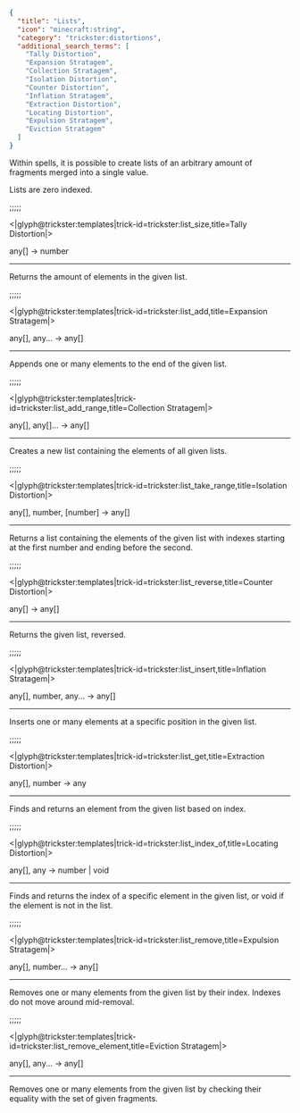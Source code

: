 ```json
{
  "title": "Lists",
  "icon": "minecraft:string",
  "category": "trickster:distortions",
  "additional_search_terms": [
    "Tally Distortion",
    "Expansion Stratagem",
    "Collection Stratagem",
    "Isolation Distortion",
    "Counter Distortion",
    "Inflation Stratagem",
    "Extraction Distortion",
    "Locating Distortion",
    "Expulsion Stratagem",
    "Eviction Stratagem"
  ]
}
```

Within spells, it is possible to create lists of an arbitrary amount of fragments merged into a single value.


Lists are zero indexed.

;;;;;

<|glyph@trickster:templates|trick-id=trickster:list_size,title=Tally Distortion|>

any[] -> number

---

Returns the amount of elements in the given list.

;;;;;

<|glyph@trickster:templates|trick-id=trickster:list_add,title=Expansion Stratagem|>

any[], any... -> any[]

---

Appends one or many elements to the end of the given list.

;;;;;

<|glyph@trickster:templates|trick-id=trickster:list_add_range,title=Collection Stratagem|>

any[], any[]... -> any[]

---

Creates a new list containing the elements of all given lists.

;;;;;

<|glyph@trickster:templates|trick-id=trickster:list_take_range,title=Isolation Distortion|>

any[], number, [number] -> any[]

---

Returns a list containing the elements of the given list with indexes starting at the first number and ending before the second.

;;;;;

<|glyph@trickster:templates|trick-id=trickster:list_reverse,title=Counter Distortion|>

any[] -> any[]

---

Returns the given list, reversed.

;;;;;

<|glyph@trickster:templates|trick-id=trickster:list_insert,title=Inflation Stratagem|>

any[], number, any... -> any[]

---

Inserts one or many elements at a specific position in the given list.

;;;;;

<|glyph@trickster:templates|trick-id=trickster:list_get,title=Extraction Distortion|>

any[], number -> any

---

Finds and returns an element from the given list based on index.

;;;;;

<|glyph@trickster:templates|trick-id=trickster:list_index_of,title=Locating Distortion|>

any[], any -> number | void

---

Finds and returns the index of a specific element in the given list, or void if the element is not in the list.

;;;;;

<|glyph@trickster:templates|trick-id=trickster:list_remove,title=Expulsion Stratagem|>

any[], number... -> any[]

---

Removes one or many elements from the given list by their index. Indexes do not move around mid-removal.

;;;;;

<|glyph@trickster:templates|trick-id=trickster:list_remove_element,title=Eviction Stratagem|>

any[], any... -> any[]

---

Removes one or many elements from the given list by checking their equality with the set of given fragments.

